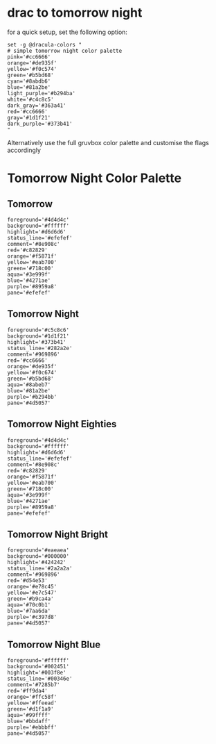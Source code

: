 # drac to tomorrow night

for a quick setup, set the following option:
```
set -g @dracula-colors "
# simple tomorrow night color palette
pink='#cc6666'
orange='#de935f'
yellow='#f0c574'
green='#b5bd68'
cyan='#8abdb6'
blue='#81a2be'
light_purple='#b294ba'
white='#c4c8c5'
dark_gray='#363a41'
red='#cc6666'
gray='#1d1f21'
dark_purple='#373b41'
"
```

Alternatively use the full gruvbox color palette and customise the flags accordingly

# Tomorrow Night Color Palette
## Tomorrow
```
foreground='#4d4d4c'
background='#ffffff'
highlight='#d6d6d6'
status_line='#efefef'
comment='#8e908c'
red='#c82829'
orange='#f5871f'
yellow='#eab700'
green='#718c00'
aqua='#3e999f'
blue='#4271ae'
purple='#8959a8'
pane='#efefef'
```
## Tomorrow Night
```
foreground='#c5c8c6'
background='#1d1f21'
highlight='#373b41'
status_line='#282a2e'
comment='#969896'
red='#cc6666'
orange='#de935f'
yellow='#f0c674'
green='#b5bd68'
aqua='#8abeb7'
blue='#81a2be'
purple='#b294bb'
pane='#4d5057'
```
## Tomorrow Night Eighties
```
foreground='#4d4d4c'
background='#ffffff'
highlight='#d6d6d6'
status_line='#efefef'
comment='#8e908c'
red='#c82829'
orange='#f5871f'
yellow='#eab700'
green='#718c00'
aqua='#3e999f'
blue='#4271ae'
purple='#8959a8'
pane='#efefef'
```
## Tomorrow Night Bright
```
foreground='#eaeaea'
background='#000000'
highlight='#424242'
status_line='#2a2a2a'
comment='#969896'
red='#d54e53'
orange='#e78c45'
yellow='#e7c547'
green='#b9ca4a'
aqua='#70c0b1'
blue='#7aa6da'
purple='#c397d8'
pane='#4d5057'
```
## Tomorrow Night Blue
```
foreground='#ffffff'
background='#002451'
highlight='#003f8e'
status_line='#00346e'
comment='#7285b7'
red='#ff9da4'
orange='#ffc58f'
yellow='#ffeead'
green='#d1f1a9'
aqua='#99ffff'
blue='#bbdaff'
purple='#ebbbff'
pane='#4d5057'
```
